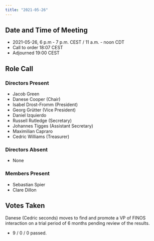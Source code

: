 ```yaml
---
title: "2021-05-26"
---
```


## Date and Time of Meeting
- 2021-05-26, 6 p.m - 7 p.m. CEST / 11 a.m. - noon CDT
- Call to order 18:07 CEST
- Adjourned 19:00 CEST

## Role Call


### Directors Present

* Jacob Green 
* Danese Cooper (Chair)
* Isabel Drost-Fromm (President)
* Georg Grütter (Vice President)
* Daniel Izquierdo
* Russell Rutledge (Secretary)
* Johannes Tigges (Assistant Secretary)
* Maximilian Capraro
* Cedric Williams (Treasurer)

### Directors Absent

* None


### Members Present
* Sebastian Spier
* Clare Dillon

## Votes Taken

Danese (Cedric seconds) moves to find and promote a VP of FINOS interaction on a trial period of 6 months pending review of the results.
 - 9 / 0 / 0 passed.
 
 
